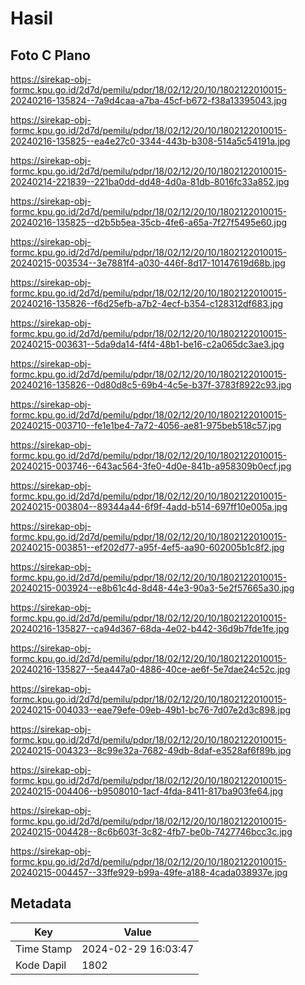 # Hasil

## Foto C Plano

https://sirekap-obj-formc.kpu.go.id/2d7d/pemilu/pdpr/18/02/12/20/10/1802122010015-20240216-135824--7a9d4caa-a7ba-45cf-b672-f38a13395043.jpg

https://sirekap-obj-formc.kpu.go.id/2d7d/pemilu/pdpr/18/02/12/20/10/1802122010015-20240216-135825--ea4e27c0-3344-443b-b308-514a5c54191a.jpg

https://sirekap-obj-formc.kpu.go.id/2d7d/pemilu/pdpr/18/02/12/20/10/1802122010015-20240214-221839--221ba0dd-dd48-4d0a-81db-8016fc33a852.jpg

https://sirekap-obj-formc.kpu.go.id/2d7d/pemilu/pdpr/18/02/12/20/10/1802122010015-20240216-135825--d2b5b5ea-35cb-4fe6-a65a-7f27f5495e60.jpg

https://sirekap-obj-formc.kpu.go.id/2d7d/pemilu/pdpr/18/02/12/20/10/1802122010015-20240215-003534--3e7881f4-a030-446f-8d17-10147619d68b.jpg

https://sirekap-obj-formc.kpu.go.id/2d7d/pemilu/pdpr/18/02/12/20/10/1802122010015-20240216-135826--f6d25efb-a7b2-4ecf-b354-c128312df683.jpg

https://sirekap-obj-formc.kpu.go.id/2d7d/pemilu/pdpr/18/02/12/20/10/1802122010015-20240215-003631--5da9da14-f4f4-48b1-be16-c2a065dc3ae3.jpg

https://sirekap-obj-formc.kpu.go.id/2d7d/pemilu/pdpr/18/02/12/20/10/1802122010015-20240216-135826--0d80d8c5-69b4-4c5e-b37f-3783f8922c93.jpg

https://sirekap-obj-formc.kpu.go.id/2d7d/pemilu/pdpr/18/02/12/20/10/1802122010015-20240215-003710--fe1e1be4-7a72-4056-ae81-975beb518c57.jpg

https://sirekap-obj-formc.kpu.go.id/2d7d/pemilu/pdpr/18/02/12/20/10/1802122010015-20240215-003746--643ac564-3fe0-4d0e-841b-a958309b0ecf.jpg

https://sirekap-obj-formc.kpu.go.id/2d7d/pemilu/pdpr/18/02/12/20/10/1802122010015-20240215-003804--89344a44-6f9f-4add-b514-697ff10e005a.jpg

https://sirekap-obj-formc.kpu.go.id/2d7d/pemilu/pdpr/18/02/12/20/10/1802122010015-20240215-003851--ef202d77-a95f-4ef5-aa90-602005b1c8f2.jpg

https://sirekap-obj-formc.kpu.go.id/2d7d/pemilu/pdpr/18/02/12/20/10/1802122010015-20240215-003924--e8b61c4d-8d48-44e3-90a3-5e2f57665a30.jpg

https://sirekap-obj-formc.kpu.go.id/2d7d/pemilu/pdpr/18/02/12/20/10/1802122010015-20240216-135827--ca94d367-68da-4e02-b442-36d9b7fde1fe.jpg

https://sirekap-obj-formc.kpu.go.id/2d7d/pemilu/pdpr/18/02/12/20/10/1802122010015-20240216-135827--5ea447a0-4886-40ce-ae6f-5e7dae24c52c.jpg

https://sirekap-obj-formc.kpu.go.id/2d7d/pemilu/pdpr/18/02/12/20/10/1802122010015-20240215-004033--eae79efe-09eb-49b1-bc76-7d07e2d3c898.jpg

https://sirekap-obj-formc.kpu.go.id/2d7d/pemilu/pdpr/18/02/12/20/10/1802122010015-20240215-004323--8c99e32a-7682-49db-8daf-e3528af6f89b.jpg

https://sirekap-obj-formc.kpu.go.id/2d7d/pemilu/pdpr/18/02/12/20/10/1802122010015-20240215-004406--b9508010-1acf-4fda-8411-817ba903fe64.jpg

https://sirekap-obj-formc.kpu.go.id/2d7d/pemilu/pdpr/18/02/12/20/10/1802122010015-20240215-004428--8c6b603f-3c82-4fb7-be0b-7427746bcc3c.jpg

https://sirekap-obj-formc.kpu.go.id/2d7d/pemilu/pdpr/18/02/12/20/10/1802122010015-20240215-004457--33ffe929-b99a-49fe-a188-4cada038937e.jpg


## Metadata

| Key        | Value               |
| ---------- | ------------------- |
| Time Stamp | 2024-02-29 16:03:47 |
| Kode Dapil | 1802                |



